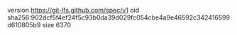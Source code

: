 version https://git-lfs.github.com/spec/v1
oid sha256:902dcf5f4ef24f5c93b0da39d029fc054cbe4a9e46592c342416599d610805b9
size 6370

